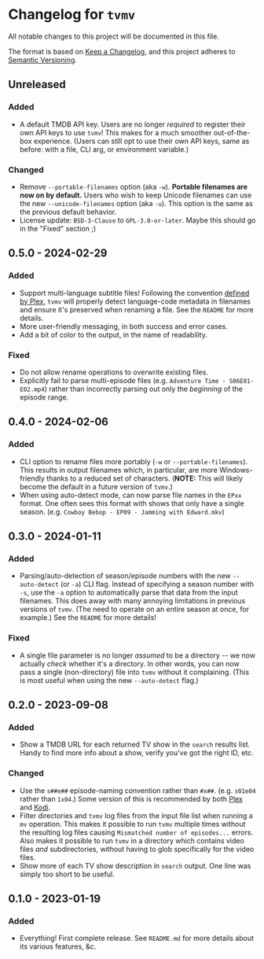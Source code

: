 # Changelog for `tvmv`

All notable changes to this project will be documented in this file.

The format is based on [Keep a Changelog](https://keepachangelog.com/en/1.1.0/),
and this project adheres to [Semantic Versioning](https://semver.org/spec/v2.0.0.html).


## Unreleased

### Added

- A default TMDB API key. Users are no longer *required* to register their own
  API keys to use `tvmv`! This makes for a much smoother out-of-the-box
  experience. (Users can still opt to use their own API keys, same as before:
  with a file, CLI arg, or environment variable.)

### Changed

- Remove `--portable-filenames` option (aka `-w`). **Portable filenames are
  now on by default.** Users who wish to keep Unicode filenames can use the
  new `--unicode-filenames` option (aka `-u`). This option is the same as the
  previous default behavior.
- License update: `BSD-3-Clause` to `GPL-3.0-or-later`. Maybe this should go
  in the "Fixed" section ;)


## 0.5.0 - 2024-02-29

### Added

- Support multi-language subtitle files! Following the convention [defined by
  Plex](https://support.plex.tv/articles/200471133-adding-local-subtitles-to-your-media/#toc-3),
  `tvmv` will properly detect language-code metadata in filenames and ensure
  it's preserved when renaming a file. See the `README` for more details.
- More user-friendly messaging, in both success and error cases.
- Add a bit of color to the output, in the name of readability.

### Fixed

- Do not allow rename operations to overwrite existing files.
- Explicitly fail to parse multi-episode files (e.g. `Adventure Time -
  S06E01-E02.mp4`) rather than incorrectly parsing out only the *beginning* of
  the episode range.


## 0.4.0 - 2024-02-06

### Added

- CLI option to rename files more portably (`-w` or `--portable-filenames`).
  This results in output filenames which, in particular, are more
  Windows-friendly thanks to a reduced set of characters. (**NOTE:** This will
  likely become the default in a future version of `tvmv`.)
- When using auto-detect mode, can now parse file names in the `EPxx` format.
  One often sees this format with shows that only have a single season. (e.g.
  `Cowboy Bebop - EP09 - Jamming with Edward.mkv`)


## 0.3.0 - 2024-01-11

### Added

- Parsing/auto-detection of season/episode numbers with the new
  `--auto-detect` (or `-a`) CLI flag. Instead of specifying a season number
  with `-s`, use the `-a` option to automatically parse that data from the
  input filenames. This does away with many annoying limitations in previous
  versions of `tvmv`. (The need to operate on an entire season at once, for
  example.) See the `README` for more details!

### Fixed

- A single file parameter is no longer *assumed* to be a directory -- we now
  actually *check* whether it's a directory. In other words, you can now pass
  a single (non-directory) file into `tvmv` without it complaining. (This is
  most useful when using the new `--auto-detect` flag.)


## 0.2.0 - 2023-09-08

### Added

- Show a TMDB URL for each returned TV show in the `search` results list.
  Handy to find more info about a show, verify you've got the right ID, etc.

### Changed

- Use the `s##e##` episode-naming convention rather than `#x##`. (e.g.
  `s01e04` rather than `1x04`.) Some version of this is recommended by both
  [Plex](https://support.plex.tv/articles/naming-and-organizing-your-tv-show-files/#toc-0)
  and
  [Kodi](https://kodi.wiki/view/Naming_video_files/Episodes#Single_Episode_Files).
- Filter directories and `tvmv` log files from the input file list when
  running a `mv` operation. This makes it possible to run `tvmv` multiple
  times without the resulting log files causing `Mismatched number of
  episodes...` errors. Also makes it possible to run `tvmv` in a directory
  which contains video files *and* subdirectories, without having to glob
  specifically for the video files.
- Show more of each TV show description in `search` output. One line was
  simply too short to be useful.


## 0.1.0 - 2023-01-19

### Added

- Everything! First complete release. See `README.md` for more details about
  its various features, &c.
